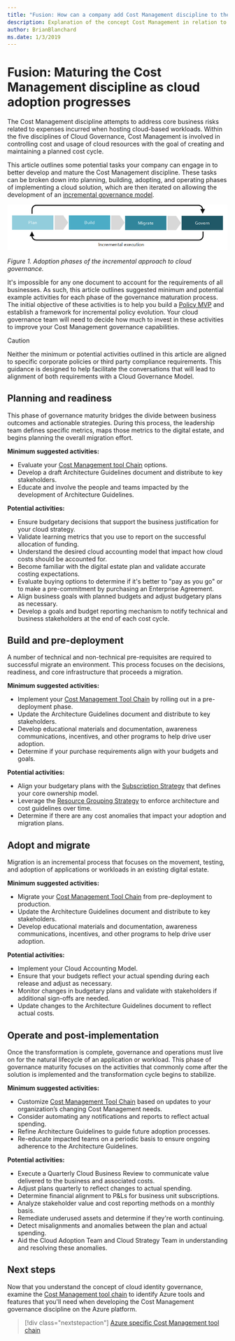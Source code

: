 ```yaml
---
title: "Fusion: How can a company add Cost Management discipline to their cloud governance execution?"
description: Explanation of the concept Cost Management in relation to cloud governance
author: BrianBlanchard
ms.date: 1/3/2019
---
```


# Fusion: Maturing the Cost Management discipline as cloud adoption progresses

The Cost Management discipline attempts to address core business risks related to expenses incurred when hosting cloud-based workloads. Within the five disciplines of Cloud Governance, Cost Management is involved in controlling cost and usage of cloud resources with the goal of creating and maintaining a planned cost cycle.

This article outlines some potential tasks your company can engage in to better develop and mature the Cost Management discipline. These tasks can be broken down into planning, building, adopting, and operating phases of implementing a cloud solution, which are then iterated on allowing the development of an [incremental governance model](../design-guides/overview.md#incremental-governance-model-mvp-and-continuous-improvement).

![Four phases of adoption](../../_images/adoption-phases.png)

*Figure 1. Adoption phases of the incremental approach to cloud governance.*

It's impossible for any one document to account for the requirements of all businesses. As such, this article outlines suggested minimum and potential example activities for each phase of the governance maturation process. The initial objective of these activities is to help you build a [Policy MVP](../design-guides/overview.md#incremental-governance-model-mvp-and-continuous-improvement) and establish a framework for incremental policy evolution. Your cloud governance team will need to decide how much to invest in these activities to improve your Cost Management governance capabilities.

> [!CAUTION]
> Neither the minimum or potential activities outlined in this article are aligned to specific corporate policies or third party compliance requirements. This guidance is designed to help facilitate the conversations that will lead to alignment of both requirements with a Cloud Governance Model.

## Planning and readiness

This phase of governance maturity bridges the divide between business outcomes and actionable strategies. During this process, the leadership team defines specific metrics, maps those metrics to the digital estate, and begins planning the overall migration effort.

**Minimum suggested activities:**

* Evaluate your [Cost Management tool Chain](toolchain.md) options.
* Develop a draft Architecture Guidelines document and distribute to key stakeholders.
* Educate and involve the people and teams impacted by the development of Architecture Guidelines.

**Potential activities:**

* Ensure budgetary decisions that support the business justification for your cloud strategy.
* Validate learning metrics that you use to report on the successful allocation of funding.
* Understand the desired cloud accounting model that impact how cloud costs should be accounted for.
* Become familiar with the digital estate plan and validate accurate costing expectations.
* Evaluate buying options to determine if it's better to "pay as you go" or to make a pre-commitment by purchasing an Enterprise Agreement.
* Align business goals with planned budgets and adjust budgetary plans as necessary.
* Develop a goals and budget reporting mechanism to notify technical and business stakeholders at the end of each cost cycle.

## Build and pre-deployment

A number of technical and non-technical pre-requisites are required to successful migrate an environment. This process focuses on the decisions, readiness, and core infrastructure that proceeds a migration.

**Minimum suggested activities:**

* Implement your [Cost Management Tool Chain](toolchain.md) by rolling out in a pre-deployment phase.
* Update the Architecture Guidelines document and distribute to key stakeholders.
* Develop educational materials and documentation, awareness communications, incentives, and other programs to help drive user adoption.
* Determine if your purchase requirements align with your budgets and goals.

**Potential activities:**

* Align your budgetary plans with the [Subscription Strategy](../../infrastructure/subscriptions/overview.md) that defines your core ownership model.
* Leverage the [Resource Grouping Strategy](../../infrastructure/resource-grouping/overview.md) to enforce architecture and cost guidelines over time.
* Determine if there are any cost anomalies that impact your adoption and migration plans.

## Adopt and migrate

Migration is an incremental process that focuses on the movement, testing, and adoption of applications or workloads in an existing digital estate.

**Minimum suggested activities:**

* Migrate your [Cost Management Tool Chain](toolchain.md) from pre-deployment to production.
* Update the Architecture Guidelines document and distribute to key stakeholders.
* Develop educational materials and documentation, awareness communications, incentives, and other programs to help drive user adoption.

**Potential activities:**

* Implement your Cloud Accounting Model.
* Ensure that your budgets reflect your actual spending during each release and adjust as necessary.
* Monitor changes in budgetary plans and validate with stakeholders if additional sign-offs are needed.
* Update changes to the Architecture Guidelines document to reflect actual costs.

## Operate and post-implementation

Once the transformation is complete, governance and operations must live on for the natural lifecycle of an  application or workload. This phase of governance maturity focuses on the activities that commonly come after the solution is implemented and the transformation cycle begins to stabilize.

**Minimum suggested activities:**

* Customize [Cost Management Tool Chain](toolchain.md) based on updates to your organization’s changing Cost Management needs.
* Consider automating any notifications and reports to reflect actual spending.
* Refine Architecture Guidelines to guide future adoption processes.
* Re-educate impacted teams on a periodic basis to ensure ongoing adherence to the Architecture Guidelines.

**Potential activities:**

* Execute a Quarterly Cloud Business Review to communicate value delivered to the business and associated costs.
* Adjust plans quarterly to reflect changes to actual spending.
* Determine financial alignment to P&Ls for business unit subscriptions.
* Analyze stakeholder value and cost reporting methods on a monthly basis.
* Remediate underused assets and determine if they're worth continuing.
* Detect misalignments and anomalies between the plan and actual spending.
* Aid the Cloud Adoption Team and Cloud Strategy Team in understanding and resolving these anomalies.

## Next steps

Now that you understand the concept of cloud identity governance, examine the [Cost Management tool chain](toolchain.md) to identify Azure tools and features that you'll need when developing the Cost Management governance discipline on the Azure platform.

> [!div class="nextstepaction"]
> [Azure specific Cost Management tool chain](toolchain.md)